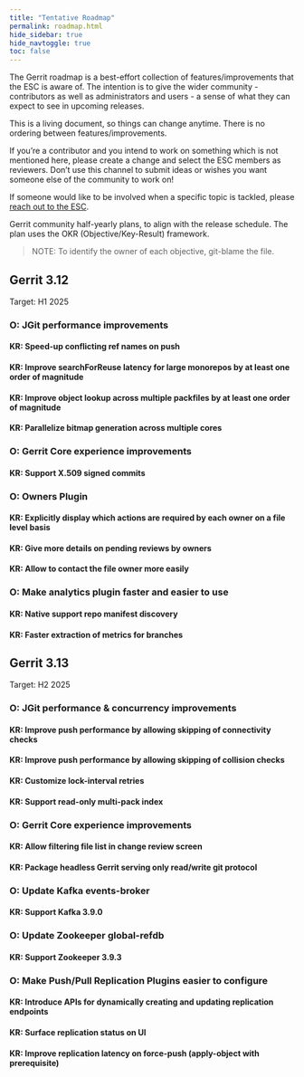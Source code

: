 ```yaml
---
title: "Tentative Roadmap"
permalink: roadmap.html
hide_sidebar: true
hide_navtoggle: true
toc: false
---
```


The Gerrit roadmap is a best-effort collection of features/improvements that the ESC is aware of.
The intention is to give the wider community - contributors as well as administrators and users - a
sense of what they can expect to see in upcoming releases.

This is a living document, so things can change anytime. There is no ordering between
features/improvements.

If you’re a contributor and you intend to work on something which is not mentioned here, please
create a change and select the ESC members as reviewers. Don’t use this channel to submit ideas or
wishes you want someone else of the community to work on!

If someone would like to be involved when a specific topic is tackled, please
[reach out to the
ESC](https://gerrit-documentation.storage.googleapis.com/Documentation/3.4.1/dev-roles.html#steering-committee-member).

Gerrit community half-yearly plans, to align with the release schedule.
The plan uses the OKR (Objective/Key-Result) framework.

> NOTE: To identify the owner of each objective, git-blame the file.

## Gerrit 3.12
Target: H1 2025

### O: JGit performance improvements

#### KR: Speed-up conflicting ref names on push
#### KR: Improve searchForReuse latency for large monorepos by at least one order of magnitude
#### KR: Improve object lookup across multiple packfiles by at least one order of magnitude
#### KR: Parallelize bitmap generation across multiple cores

### O: Gerrit Core experience improvements

#### KR: Support X.509 signed commits

### O: Owners Plugin

#### KR: Explicitly display which actions are required by each owner on a file level basis
#### KR: Give more details on pending reviews by owners
#### KR: Allow to contact the file owner more easily

### O: Make analytics plugin faster and easier to use

#### KR: Native support repo manifest discovery
#### KR: Faster extraction of metrics for branches


## Gerrit 3.13
Target: H2 2025

### O: JGit performance & concurrency improvements

#### KR: Improve push performance by allowing skipping of connectivity checks
#### KR: Improve push performance by allowing skipping of collision checks
#### KR: Customize lock-interval retries
#### KR: Support read-only multi-pack index

### O: Gerrit Core experience improvements

#### KR: Allow filtering file list in change review screen
#### KR: Package headless Gerrit serving only read/write git protocol

### O: Update Kafka events-broker

#### KR: Support Kafka 3.9.0

### O: Update Zookeeper global-refdb

#### KR: Support Zookeeper 3.9.3

### O: Make Push/Pull Replication Plugins easier to configure

#### KR: Introduce APIs for dynamically creating and updating replication endpoints
#### KR: Surface replication status on UI
#### KR: Improve replication latency on force-push (apply-object with prerequisite)
